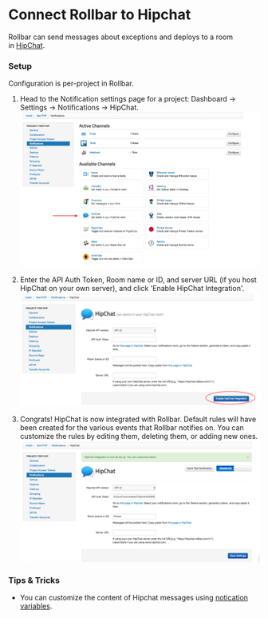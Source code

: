 # Connect Rollbar to Hipchat

Rollbar can send messages about exceptions and deploys to a room in [HipChat](https://hipchat.com/).

### Setup

Configuration is per-project in Rollbar.

1.  Head to the Notification settings page for a project: Dashboard -> Settings -> Notifications -> HipChat.
    ![](../images/tools/hipchat/hipchat1.png)

2.  Enter the API Auth Token, Room name or ID, and server URL (if you host HipChat on your own server), and click 'Enable HipChat Integration'.
    ![](../images/tools/hipchat/hipchat2.png)

3.  Congrats! HipChat is now integrated with Rollbar. Default rules will
    have been created for the various events that Rollbar notifies on.
    You can customize the rules by editing them, deleting them, or
    adding new ones.
    ![](../images/tools/hipchat/hipchat3.png)
   
### Tips & Tricks
* You can customize the content of Hipchat messages using [notication variables](/docs/notification-variables/).
